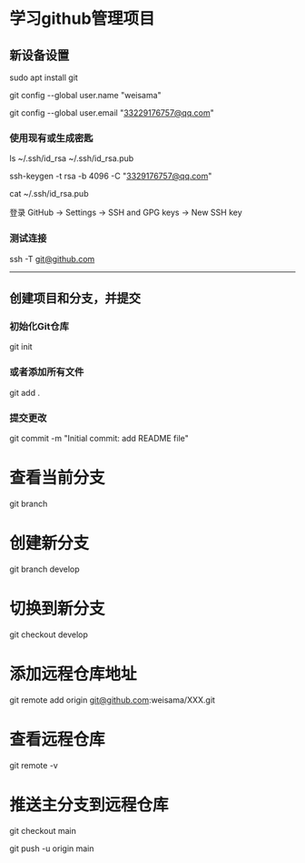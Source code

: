 # 学习github管理项目

## 新设备设置
sudo apt install git

git config --global user.name "weisama"

git config --global user.email "33229176757@qq.com"

### 使用现有或生成密匙
ls ~/.ssh/id_rsa ~/.ssh/id_rsa.pub

ssh-keygen -t rsa -b 4096 -C "3329176757@qq.com"

cat ~/.ssh/id_rsa.pub

登录 GitHub → Settings → SSH and GPG keys → New SSH key

### 测试连接
ssh -T git@github.com

---

## 创建项目和分支，并提交

### 初始化Git仓库
git init

### 或者添加所有文件
git add .

### 提交更改
git commit -m "Initial commit: add README file"
# 查看当前分支
git branch

# 创建新分支
git branch develop

# 切换到新分支
git checkout develop

# 添加远程仓库地址
git remote add origin git@github.com:weisama/XXX.git

# 查看远程仓库
git remote -v

# 推送主分支到远程仓库
git checkout main

git push -u origin main
